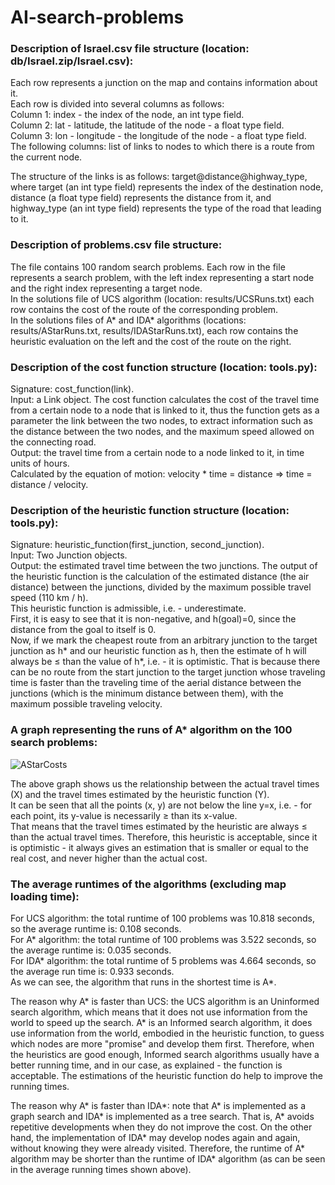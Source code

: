 # AI-search-problems

### Description of Israel.csv file structure (location: db/Israel.zip/Israel.csv):
Each row represents a junction on the map and contains information about it. <br />
Each row is divided into several columns as follows:<br />
Column 1: index - the index of the node, an int type field.<br />
Column 2: lat - latitude, the latitude of the node - a float type field.<br />
Column 3: lon - longitude - the longitude of the node - a float type field.<br />
The following columns: list of links to nodes to which there is a route from the current node.<br />

The structure of the links is as follows: target@distance@highway_type, where target (an int type field) represents the index of the destination node, distance (a float type field) represents the distance from it, and highway_type (an int type field) represents the type of the road that leading to it.


### Description of problems.csv file structure:
The file contains 100 random search problems. Each row in the file represents a search problem, with the left index representing a start node and the right index representing a target node.<br />
In the solutions file of UCS algorithm (location: results/UCSRuns.txt) each row contains the cost of the route of the corresponding problem.<br />
In the solutions files of A* and IDA* algorithms (locations: results/AStarRuns.txt, results/IDAStarRuns.txt), each row contains the heuristic evaluation on the left and the cost of the route on the right.


### Description of the cost function structure (location: tools.py):
Signature: cost_function(link).<br />
Input: a Link object. The cost function calculates the cost of the travel time from a certain node to a node that is linked to it, thus the function gets as a parameter the link between the two nodes, to extract information such as the distance between the two nodes, and the maximum speed allowed on the connecting road.<br />
Output: the travel time from a certain node to a node linked to it, in time units of hours.<br />
Calculated by the equation of motion: velocity * time = distance => time = distance / velocity.                                              


### Description of the heuristic function structure (location: tools.py):
Signature: heuristic_function(first_junction, second_junction).<br />
Input: Two Junction objects.<br />
Output: the estimated travel time between the two junctions. The output of the heuristic function is the calculation of the estimated distance (the air distance) between the junctions, divided by the maximum possible travel speed (110 km / h).<br />
This heuristic function is admissible, i.e. - underestimate.<br />
First, it is easy to see that it is non-negative, and h(goal)=0, since the distance from the goal to itself is 0.<br />
Now, if we mark the cheapest route from an arbitrary junction to the target junction as h* and our heuristic function as h, then the estimate of h will always be ≤ than the value of h*, i.e. - it is optimistic. That is because there can be no route from the start junction to the target junction whose traveling time is faster than the traveling time of the aerial distance between the junctions (which is the minimum distance between them), with the maximum possible traveling velocity.


### A graph representing the runs of A* algorithm on the 100 search problems:
![AStarCosts](https://user-images.githubusercontent.com/45918740/94563147-f1200e00-026e-11eb-9fb3-b1b6efa7bda2.png)

The above graph shows us the relationship between the actual travel times (X) and the travel times estimated by the heuristic function (Y).<br />
It can be seen that all the points (x, y) are not below the line y=x, i.e. - for each point, its y-value is necessarily ≥ than its x-value.<br />
That means that the travel times estimated by the heuristic are always ≤ than the actual travel times. Therefore, this heuristic is acceptable, since it is optimistic - it always gives an estimation that is smaller or equal to the real cost, and never higher than the actual cost.

### The average runtimes of the algorithms (excluding map loading time):
For UCS algorithm: the total runtime of 100 problems was 10.818 seconds, so the average runtime is: 0.108 seconds.<br />
For A* algorithm: the total runtime of 100 problems was 3.522 seconds, so the average runtime is: 0.035 seconds.<br />
For IDA* algorithm: the total runtime of 5 problems was 4.664 seconds, so the average run time is: 0.933 seconds.<br />
As we can see, the algorithm that runs in the shortest time is A*.<br />

The reason why A* is faster than UCS: the UCS algorithm is an Uninformed search algorithm, which means that it does not use information from the world to speed up the search. A* is an Informed search algorithm, it does use information from the world, embodied in the heuristic function, to guess which nodes are more "promise" and develop them first. Therefore, when the heuristics are good enough, Informed search algorithms usually have a better running time, and in our case, as explained - the function is acceptable. The estimations of the heuristic function do help to improve the running times.<br />

The reason why A* is faster than IDA*: note that A* is implemented as a graph search and IDA* is implemented as a tree search. That is, A* avoids repetitive developments when they do not improve the cost. On the other hand, the implementation of IDA* may develop nodes again and again, without knowing they were already visited.
Therefore, the runtime of A* algorithm may be shorter than the runtime of IDA* algorithm (as can be seen in the average running times shown above).
